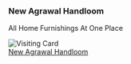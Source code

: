 <!DOCTYPE html>
<html lang="en">
<head>
    <meta charset="UTF-8">
    <meta name="viewport" content="width=device-width, initial-scale=1.0">
    <title>New Agrawal Handloom</title>
</head>
<body>
    <h3>New Agrawal Handloom</h3>
    <p>All Home Furnishings At One Place</p>
    <img src="https://www.textileinfomedia.com/img/efss/new-agrawal-handloom-logo-thumb.jpg" alt="Visiting Card">
    <br>
    <a href="https://www.google.com/search?q=New+Agrawal+Handloom+(+Bedsheets+Blankets+Curtains+)&stick=H4sIAAAAAAAA_-NgU1I1qDC2NEs1M7QwMky2SDUzsUyzMqgwSUlNMjNMMjA1NzU3TDS1WMRq4pdaruCYXpRYnpij4JGYl5KTn5-roKHglJpSnJGaWlKs4JSTmJcNYjiXFpUkZuYVK2gCAH9gOHBgAAAA&hl=en-GB&mat=CZwQI5T5vkP6ElcBEKoLaWdSPFyxPDhzKCiXJ6vB7mm1J0vl9zp1F_rXJko7L8bwpVCp9vclTaz6T_VXP0FN2levMYjDwZkv_Mmb6XCCuZcxSXHQJKJ_RisY423b07xZm28&authuser=0&ved=2ahUKEwj0zuGFkqGHAxXqRWcHHaRaCVkQ-MgIegQIJhA">New Agrawal Handloom</a>
</body>
</html>
